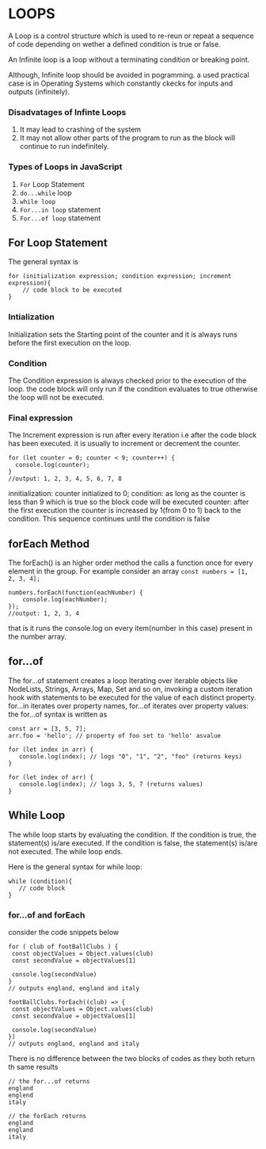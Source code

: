 # LOOPS
A Loop is a control structure which is used to re-reun or repeat a sequence of code depending on wether a defined condition is true or false.

An Infinite loop is a loop without a terminating condition or breaking point.

Although, Infinite loop should be avoided in pogramming. a used practical case is in Operating Systems which constantly ckecks for inputs and outputs (infinitely).

### Disadvatages of Infinte Loops
1. It may lead to crashing of the system
2. It may not allow other parts of the program to run as the block will continue to run indefinitely.

### Types of Loops in JavaScript 
1. `For` Loop Statement
2. `do...while` loop
3. `while loop`
4. `For...in loop` statement
5. `For...of loop` statement

## For Loop Statement
The general syntax is
```
for (initialization expression; condition expression; increment expression){
    // code block to be executed
}
```
### Intialization
Initialization sets the Starting point of the counter and it is always runs before the first execution on the loop.
### Condition 
The Condition expression is always checked prior to the execution of the loop. the code block will only run if the condition evaluates to true otherwise the loop will not be executed.
### Final expression
The Increment expression is run after every iteration i.e after the code block has been executed. it is usually to increment or decrement the counter.
 ```
 for (let counter = 0; counter < 9; counter++) {
   console.log(counter);
}
//output: 1, 2, 3, 4, 5, 6, 7, 8
```
innitialization: counter initialized to 0;
condition: as long as the counter is less than 9 which is true so the block code will be executed
counter: after the first execution the counter is increased by 1(from 0 to 1)
back to the condition.
This sequence continues until the condition is false

## forEach Method
The forEach() is an higher order method the calls a function once for every element in the group.
For example consider an array `const numbers = [1, 2, 3, 4];`
```
numbers.forEach(function(eachNumber) {
    console.log(eachNumber);
}); 
//output: 1, 2, 3, 4
```
that is it runs the console.log on every item(number in this case) present in the number array.



## for...of
The for...of statement creates a loop Iterating over iterable objects like NodeLists, Strings, Arrays, Map, Set and so on, invoking a custom iteration hook with statements to be executed for the value of each distinct property.
for...in iterates over property names, for...of iterates over property values:
the for...of syntax is written as
```
const arr = [3, 5, 7];
arr.foo = 'hello'; // property of foo set to 'hello' asvalue

for (let index in arr) {
   console.log(index); // logs "0", "1", "2", "foo" (returns keys)
}

for (let index of arr) {
   console.log(index); // logs 3, 5, 7 (returns values)
}
```




## While Loop
The while loop starts by evaluating the condition. If the condition is true, the statement(s) is/are executed. If the condition is false, the statement(s) is/are not executed. The while loop ends.

Here is the general syntax for while loop:
```
while (condition){
   // code block 
}
```

### for...of and forEach
consider the code snippets below
```
for ( club of footBallClubs ) {
 const objectValues = Object.values(club)
 const secondValue = objectValues[1]
 
 console.log(secondValue)
}
// outputs england, england and italy 
 
footBallClubs.forEach((club) => {
 const objectValues = Object.values(club)
 const secondValue = objectValues[1]
 
 console.log(secondValue)
})
// outputs england, england and italy
```

There is no difference between the two blocks of codes as they both return th same results
```
// the for...of returns 
england
englend
italy

// the forEach returns
england
england
italy
```